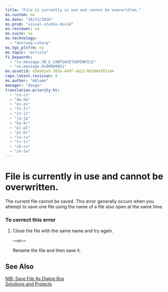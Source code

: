 ```yaml
---
title: "File is currently in use and cannot be overwritten."
ms.custom: na
ms.date: "10/13/2016"
ms.prod: "visual-studio-dev14"
ms.reviewer: na
ms.suite: na
ms.technology: 
  - "devlang-csharp"
ms.tgt_pltfrm: na
ms.topic: "article"
f1_keywords: 
  - "vs.message.VB_E_CANTSAVETOOPENFILE"
  - "vs.message.0x800A0051"
ms.assetid: d58a62e5-303a-449f-ab22-063884765144
caps.latest.revision: 8
ms.author: "mblome"
manager: "douge"
translation.priority.ht: 
  - "cs-cz"
  - "de-de"
  - "es-es"
  - "fr-fr"
  - "it-it"
  - "ja-jp"
  - "ko-kr"
  - "pl-pl"
  - "pt-br"
  - "ru-ru"
  - "tr-tr"
  - "zh-cn"
  - "zh-tw"
---
```

# File is currently in use and cannot be overwritten.
The current file cannot be saved. This error generally occurs when you attempt to save one file using the name of a file also open at the same time.  
  
### To correct this error  
  
1.  Close the file with the same name and try again.  
  
     —or—  
  
     Rename the file and then save it.  
  
## See Also  
 [NIB: Save File As Dialog Box](assetId:///22380a20-2858-4391-b2f2-80c6bce64f14)   
 [Solutions and Projects](../ide/solutions-and-projects-in-visual-studio.md)